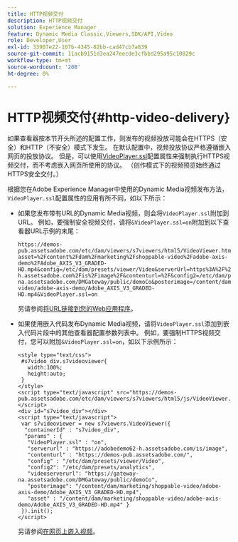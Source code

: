 ```yaml
---
title: HTTP视频交付
description: HTTP视频交付
solution: Experience Manager
feature: Dynamic Media Classic,Viewers,SDK/API,Video
role: Developer,User
exl-id: 33907e22-107b-4345-82bb-cad47cb7a839
source-git-commit: 11acb9151d3ea247eecde3cfbbd295a95c10829c
workflow-type: tm+mt
source-wordcount: '208'
ht-degree: 0%

---
```


# HTTP视频交付{#http-video-delivery}

<!-- >[!NOTE]
>
>Secure Video Delivery only applies to AEM 6.2 with the installation of [Feature Pack-13480](https://www.adobeaemcloud.com/content/marketplace/marketplaceProxy.html?packagePath=/content/companies/public/adobe/packages/cq620/featurepack/cq-6.2.0-featurepack-13480) and to AEM 6.1 with installation of [Feature Pack NPR-15011](https://www.adobeaemcloud.com/content/marketplace/marketplaceProxy.html?packagePath=/content/companies/public/adobe/packages/cq610/featurepack/cq-6.1.0-featurepack-15011). -->

如果查看器按本节开头所述的配置工作，则发布的视频投放可能会在HTTPS（安全）和HTTP（不安全）模式下发生。 在默认配置中，视频投放协议严格遵循嵌入网页的投放协议。 但是，可以使用[VideoPlayer.ssl](../../c-html5-s7-aem-asset-viewers/c-html5-mixedmedia-viewer-about/r-html5-mixedmedia-viewer-config-attrib/r-html5-mixedmedia-viewer-config-attrib-videoplayer-ssl.md#reference-df0a29aa8a584cebaaa1c7bb6fab362e)配置属性来强制执行HTTPS视频交付，而不考虑嵌入网页所使用的协议。 （创作模式下的视频预览始终通过HTTPS安全交付。）

根据您在Adobe Experience Manager中使用的Dynamic Media视频发布方法，`VideoPlayer.ssl`配置属性的应用有所不同，如以下所示：

* 如果您发布带有URL的Dynamic Media视频，则会将`VideoPlayer.ssl`附加到URL。 例如，要强制安全视频交付，请将`&VideoPlayer.ssl=on`附加到以下查看器URL示例的末尾：

  ```
  https://demos-pub.assetsadobe.com/etc/dam/viewers/s7viewers/html5/VideoViewer.html?asset=%2Fcontent%2Fdam%2Fmarketing%2Fshoppable-video%2Fadobe-axis-demo%2FAdobe_AXIS_V3_GRADED-HD.mp4&config=/etc/dam/presets/viewer/Video&serverUrl=https%3A%2F%2Fadobedemo62-h.assetsadobe.com%2Fis%2Fimage%2F&contenturl=%2F&config2=/etc/dam/presets/analytics&videoserverurl=https://gateway-na.assetsadobe.com/DMGateway/public/demoCo&posterimage=/content/dam/marketing/shoppable-video/adobe-axis-demo/Adobe_AXIS_V3_GRADED-HD.mp4&VideoPlayer.ssl=on
  ```

  另请参阅[将URL链接到您的Web应用程序](https://experienceleague.adobe.com/docs/experience-manager-65/assets/dynamic/linking-urls-to-yourwebapplication.html?lang=en#dynamic)。

* 如果使用嵌入代码发布Dynamic Media视频，请将`VideoPlayer.ssl`添加到嵌入代码片段中的其他查看器配置参数列表中。 例如，要强制HTTPS视频交付，您可以附加`&VideoPlayer.ssl=on`，如以下示例所示：

  ```
  <style type="text/css"> 
   #s7video_div.s7videoviewer{ 
     width:100%;  
     height:auto; 
   } 
  </style> 
  <script type="text/javascript" src="https://demos-pub.assetsadobe.com/etc/dam/viewers/s7viewers/html5/js/VideoViewer.js"></script> 
  <div id="s7video_div"></div> 
  <script type="text/javascript"> 
   var s7videoviewer = new s7viewers.VideoViewer({ 
    "containerId" : "s7video_div", 
    "params" : {  
     "VideoPlayer.ssl" : "on", 
     "serverurl" : "https://adobedemo62-h.assetsadobe.com/is/image", 
     "contenturl" : "https://demos-pub.assetsadobe.com/",  
     "config" : "/etc/dam/presets/viewer/Video", 
     "config2": "/etc/dam/presets/analytics", 
     "videoserverurl": "https://gateway-na.assetsadobe.com/DMGateway/public/demoCo", 
     "posterimage": "/content/dam/marketing/shoppable-video/adobe-axis-demo/Adobe_AXIS_V3_GRADED-HD.mp4", 
     "asset" : "/content/dam/marketing/shoppable-video/adobe-axis-demo/Adobe_AXIS_V3_GRADED-HD.mp4" } 
   }).init(); 
  </script>
  ```

  另请参阅[在网页上嵌入视频](https://experienceleague.adobe.com/docs/experience-manager-65/assets/dynamic/linking-urls-to-yourwebapplication.html#dynamic)。
